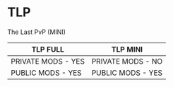 # TLP
The Last PvP (MINI)

|      TLP FULL      |     TLP MINI      |
|--------------------| ------------------|
| PRIVATE MODS - YES | PRIVATE MODS - NO |
| PUBLIC MODS - YES  | PUBLIC MODS - YES |
